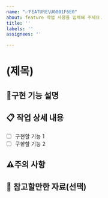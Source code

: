 ```yaml
---
name: "✅FEATURE\U0001F6E0️"
about: feature 작업 사항을 입력해 주세요.
title: ''
labels: ''
assignees: ''

---
```


# (제목)

##  🎯구현 기능 설명
<!-- 추가하려는 기능에 대해서 간결하게 설명해주세요 -->


## 📋 작업 상세 내용
- [ ] 구현할 기능 1
- [ ] 구햔할 기능 2

## ⚠️주의 사항

## 📖 참고할만한 자료(선택)
